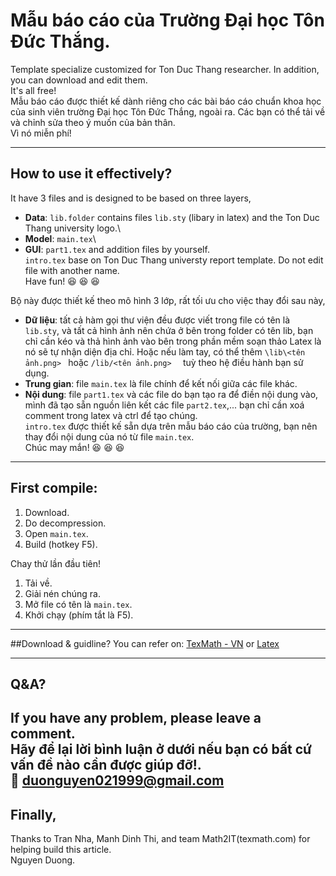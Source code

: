 # Mẫu báo cáo của Trường Đại học Tôn Đức Thắng.
Template specialize customized for Ton Duc Thang researcher. In addition, you can download and edit them.\
It's all free!\
Mẫu báo cáo được thiết kế dành riêng cho các bài báo cáo chuẩn khoa học của sinh viên trường Đại học Tôn Đức Thắng, ngoài ra. Các bạn có thể tải về và chỉnh sửa theo ý muốn của bản thân.\
Vì nó miễn phí!

---

## How to use it effectively?

It have 3 files and is designed to be based on three layers,
+ **Data**: `lib.folder` contains files ```lib.sty``` (libary in latex) and the Ton Duc Thang university logo.\
+ **Model**: ```main.tex```\
+ **GUI**: `part1.tex` and addition files by yourself.\
```intro.tex``` base on Ton Duc Thang universty report template.
Do not edit file with another name.\
Have fun! :satisfied: :satisfied: :satisfied:

Bộ này được thiết kế theo mô hình 3 lớp, rất tối ưu cho việc thay đổi sau này,
+ **Dữ liệu**: tất cả hàm gọi thư viện đều được viết trong file có tên là `lib.sty`, và tất cả hình ảnh nên chứa ở bên trong folder có tên lib, bạn chỉ cần kéo và thả hình ảnh vào bên trong phần mềm soạn thảo Latex là nó sẽ tự nhận diện địa chỉ. Hoặc nếu làm tay, có thể thêm `\lib\<tên ảnh.png> ` hoặc `/lib/<tên ảnh.png>  ` tuỳ theo hệ điều hành bạn sử dụng.
+ **Trung gian**: file `main.tex` là file chính để kết nối giữa các file khác.
+ **Nội dung**: file `part1.tex` và các file do bạn tạo ra để điền nội dung vào, mình đã tạo sẵn nguồn liên kết các file `part2.tex`,... bạn chỉ cần xoá comment trong latex và ctrl để tạo chúng.\
```intro.tex``` được thiết kế sẵn dựa trên mẫu báo cáo của trường, bạn nên thay đổi nội dung của nó từ file `main.tex`.\
Chúc may mắn! :satisfied: :satisfied: :satisfied:
---
## First compile:

1. Download.
2. Do decompression.
3. Open `main.tex`.
4. Build (hotkey F5).

Chay thử lần đầu tiên!
1. Tải về.
2. Giải nén chúng ra.
3. Mở file có tên là `main.tex`.
4. Khởi chạy (phím tắt là F5).
---
##Download & guidline?
You can refer on: [TexMath - VN](https://texmath.com/huong-dan-cai-at-latex/)
or [Latex](https://www.latex-project.org/get/)

---
## Q&A?
If you have any problem, please leave a comment.\
Hãy để lại lời bình luận ở dưới nếu bạn có bất cứ vấn đề nào cần được giúp đỡ!.\
:email: duonguyen021999@gmail.com
---
## Finally,
Thanks to Tran Nha, Manh Dinh Thi, and team Math2IT(texmath.com) for helping build this article.\
Nguyen Duong.
